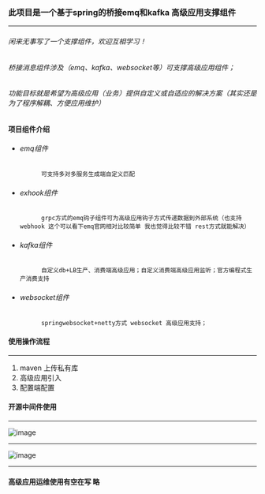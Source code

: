 ### 此项目是一个基于spring的桥接emq和kafka 高级应用支撑组件
---
###### 闲来无事写了一个支撑组件，欢迎互相学习！
###### 桥接消息组件涉及（emq、kafka、websocket等）可支撑高级应用组件；
###### 功能目标就是希望为高级应用（业务）提供自定义或自适应的解决方案（其实还是为了程序解耦、方便应用维护）  
 

#### 项目组件介绍
 

- ###### emq组件 
            可支持多对多服务生成端自定义匹配
- ###### exhook组件 
            grpc方式的emq钩子组件可为高级应用钩子方式传递数据到外部系统（也支持webhook 这个可以看下emq官网相对比较简单 我也觉得比较不错 rest方式就能解决）
- ###### kafka组件
            自定义db+LB生产、消费端高级应用；自定义消费端高级应用监听；官方编程式生产消费支持
- ###### websocket组件  
            springwebsocket+netty方式 websocket 高级应用支持；    

#### 使用操作流程

---
 
 
1. maven 上传私有库 
1. 高级应用引入 
1. 配置端配置 

#### 开源中间件使用 
---

![image](https://github.com/user-attachments/assets/dd5331c3-e232-4a5d-8fc3-d0e7d2e91652)

---

![image](https://github.com/user-attachments/assets/eff6beec-5ae7-4917-9c75-9a62631d23f3)

---
 
#### 高级应用运维使用有空在写 略
